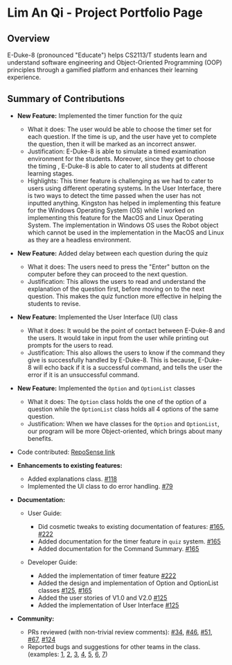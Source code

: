 # Lim An Qi - Project Portfolio Page

## Overview

E-Duke-8 (pronounced "Educate") helps CS2113/T students learn and understand software engineering and Object-Oriented Programming (OOP) principles through a gamified platform and enhances their learning experience. 

## Summary of Contributions

- **New Feature:** Implemented the timer function for the quiz
  - What it does: The user would be able to choose the timer set for each question. If the time is up, and the user have yet to complete the question, then it will be marked as an incorrect answer. 
  - Justification: E-Duke-8 is able to simulate a timed examination environment for the students. Moreover, since they get to choose the timing , E-Duke-8 is able to cater to all students at different learning stages. 
  - Highlights: This timer feature is challenging as we had to cater to users using different operating systems. In the User Interface, there is two ways to detect the time passed when the user has not inputted anything. 
    Kingston has helped in implementing this feature for the Windows Operating System (OS) while I worked on implementing this feature for the MacOS and Linux Operating System. 
    The implementation in Windows OS uses the Robot object which cannot be used in the implementation in the MacOS and Linux as they are a headless environment. 
- **New Feature:** Added delay between each question during the quiz
  - What it does: The users need to press the "Enter" button on the computer before they can proceed to the next question.
  - Justification: This allows the users to read and understand the explanation of the question first, before moving on to the next question. This makes the quiz function more effective in helping the students to revise. 
- **New Feature:** Implemented the User Interface (UI) class
  - What it does: It would be the point of contact between E-Duke-8 and the users. It would take in input from the user while printing out prompts for the users to read. 
  - Justification: This also allows the users to know if the command they give is successfully handled by E-Duke-8. This is because, E-Duke-8 will echo back if it is a successful command, and tells the user the error if it is an unsuccessful command. 
- **New Feature:** Implemented the `Option` and `OptionList` classes
  - What it does: The `Option` class holds the one of the option of a question while the `OptionList` class holds all 4 options of the same question. 
  - Justification: When we have classes for the `Option` and `OptionList`, our program will be more Object-oriented, which brings about many benefits. 

- Code contributed: [RepoSense link](https://nus-cs2113-ay2021s1.github.io/tp-dashboard/#breakdown=true&search=&sort=groupTitle&sortWithin=title&since=2020-09-27&timeframe=commit&mergegroup=&groupSelect=groupByRepos&checkedFileTypes=docs~functional-code~test-code~other&tabOpen=true&tabType=authorship&tabAuthor=anqi20&tabRepo=AY2021S1-CS2113T-F12-3%2Ftp%5Bmaster%5D&authorshipIsMergeGroup=false&authorshipFileTypes=docs~functional-code~test-code~other)

- **Enhancements to existing features:**
  - Added explanations class. [#118](https://github.com/AY2021S1-CS2113T-F12-3/tp/pull/118)
  - Implemented the UI class to do error handling. [#79](https://github.com/AY2021S1-CS2113T-F12-3/tp/pull/79)
 
- **Documentation:** 
  - User Guide: 
    - Did cosmetic tweaks to existing documentation of features: [#165](https://github.com/AY2021S1-CS2113T-F12-3/tp/pull/165), [#222](https://github.com/AY2021S1-CS2113T-F12-3/tp/pull/222)
    - Added documentation for the timer feature in `quiz` system. [#165](https://github.com/AY2021S1-CS2113T-F12-3/tp/pull/165)
    - Added documentation for the Command Summary. [#165](https://github.com/AY2021S1-CS2113T-F12-3/tp/pull/165)
  
  - Developer Guide: 
    - Added the implementation of timer feature [#222](https://github.com/AY2021S1-CS2113T-F12-3/tp/pull/222)
    - Added the design and implementation of Option and OptionList classes [#125](https://github.com/AY2021S1-CS2113T-F12-3/tp/pull/125), [#165](https://github.com/AY2021S1-CS2113T-F12-3/tp/pull/165)
    - Added the user stories of V1.0 and V2.0 [#125](https://github.com/AY2021S1-CS2113T-F12-3/tp/pull/125)
    - Added the implementation of User Interface [#125](https://github.com/AY2021S1-CS2113T-F12-3/tp/pull/125)

- **Community:**
  - PRs reviewed (with non-trivial review comments): [#34](https://github.com/AY2021S1-CS2113T-F12-3/tp/pull/34), [#46](https://github.com/AY2021S1-CS2113T-F12-3/tp/pull/46), [#51](https://github.com/AY2021S1-CS2113T-F12-3/tp/pull/51), [#67](https://github.com/AY2021S1-CS2113T-F12-3/tp/pull/67), [#124](https://github.com/AY2021S1-CS2113T-F12-3/tp/pull/124)
  - Reported bugs and suggestions for other teams in the class. (examples: [1](https://github.com/anqi20/ped/issues/1), [2](https://github.com/anqi20/ped/issues/2), [3](https://github.com/anqi20/ped/issues/5), [4](https://github.com/anqi20/ped/issues/7), [5](https://github.com/anqi20/ped/issues/8), [6](https://github.com/anqi20/ped/issues/11), [7](https://github.com/anqi20/ped/issues/12))
